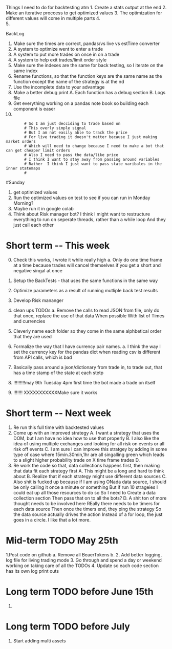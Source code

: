 



Things I need to do for backtesting atm 
     1. Create a stats output at the end
     2. Make an iterative proccess to get optimized values
     3. The optimization for different values will come in multiple parts 
     4.  
     5. 


BackLog 
1. Make sure the times are correct, pandas/vs live vs estTime converter
2. A system to optimize went to enter a trade
3. A system to put more trades on once in on a trade
4. A system to help exit trades/limit order style
5. Make sure the indexes are the same for back testing, so I iterate on the same index
6. Rename functions, so that the function 
     keys are the same name as the function 
     except the name of the 
     strategy is at the nd
7. Use the incomplete data to your advantage
8. Make a better debug print
     A. Each function has a debug section
     B. Logs file
9. Get everything working on a pandas note book so building each component is easer
10. 


   
            # So I am just decciding to trade based on 
            # This overly simple signal
            # But I am not easily able to track the price
            # For live trading it doesn't matter because I just making market orders
            # Which will need to change because I need to make a bot that can get cheaper limit orders
            # Also I need to pass the data/like price
            # I think I want to stay away from passing around variables
            # Rather  I think I just want to pass state varibales in the inner statemaps
            # 





#Sunday
1. get optimized values
2. Run the optimized values on test to see if you can run in Monday Morning?
3. Maybe run it in google colab
4. Think about Risk manager bot?
     I think I might want to restructure everything to run on seperate threads, 
     rather than a while loop
     And they just call each other




# Short term -- This week
0. Check this works, I wrote it while really high
     a. Only do one time frame at a time because trades will cancel themselves if you get a short and negative singal at once
1. Setup the BackTests - that uses the same functions in the same way
2. Optimize parameters as a result of running mutliple  back test results
3. Develop Risk mananger
4. clean ups TODOs
     a. Remove the calls to read JSON from file, only do that once, replace the use of that data 
        When possible
        With list of Times and currencies
5. Cleverly name each folder so they come in the same alphbetical order that they are used
6. Formalize the way that I have currency pair names. 
    a. I think the way I set the currency key for the pandas dict when reading csv
       is different from API calls, which is bad 

7. Basically pass around a json/dictionary 
     from trade in, to trade out, 
     that has a time stamp of the state 
     at each stetp

4. !!!!!!!!!may 9th Tuesday 4pm first time the bot made a trade on itself
5. !!!!!!! XXXXXXXXXXXMake sure it works

# Short term -- Next week

1.  Re run this full time with backtested values
2.  Come up with an improved strategy
     A. I want a strategy that uses the DOM, but I am have no idea how to use that properly
     B. I also like the idea of using multiple exchanges and looking for all risk on events or 
     all risk off events
     C. I am sure I can improve this stratgey 
     by adding in some type of case where 
     15min.30min,1hr are all singalling green 
     which leads to a slight higher probability trade on
     X time frame trades
     D. 
3.  Re work the code so that, 
    data collections happens first, 
    then making that data fit each strategy first
     A. This might be a long and hard to think about
     B. Realize that if each strategy might use different data sources
     C. Also shit is fucked up because if I am using ONada data source,
          I should be only calling it once a minute or something
          But if run 10 strageies I could eat up all those resources to do so
          So I need to Create a data collection section
          Then pass that on to all the bots?
     D.  A shit ton of more thought needs to be involved here
          REally there needs to be timers for each data source
          Then once the timers end, they ping the strategy
          So the data source actually drives the action
          Instead of a for loop, the just goes in a circle.
          I like that a lot more.




# Mid-term TODO May 25th
1.Post code on github 
     a. Remove all BeaerTokens
     b. 
2. Add better logging, log file for living trading mode
3. Go through and spend a day or weekend working on taking care of all the TODOs
4. Update so each code section has its own log print outs



# Long term TODO before June 15th
1. 


# Long term TODO before July
1. Start adding multi assets
